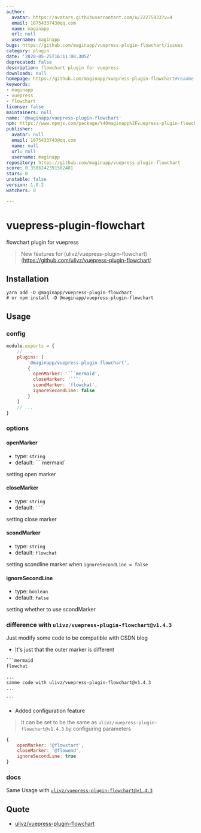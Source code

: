 ```yaml
---
author:
  avatar: https://avatars.githubusercontent.com/u/22275933?v=4
  email: 1075433743@qq.com
  name: maginapp
  url: null
  username: maginapp
bugs: https://github.com/maginapp/vuepress-plugin-flowchart/issues
category: plugin
date: '2020-05-25T16:11:08.305Z'
deprecated: false
description: flowchart plugin for vuepress
downloads: null
homepage: https://github.com/maginapp/vuepress-plugin-flowchart#readme
keywords:
- maginapp
- vuepress
- flowchart
license: false
maintainers: null
name: '@maginapp/vuepress-plugin-flowchart'
npm: https://www.npmjs.com/package/%40maginapp%2Fvuepress-plugin-flowchart
publisher:
  avatar: null
  email: 1075433743@qq.com
  name: null
  url: null
  username: maginapp
repository: https://github.com/maginapp/vuepress-plugin-flowchart
score: 0.3586242391562481
stars: 0
unstable: false
version: 1.0.2
watchers: 0

---
```


# vuepress-plugin-flowchart
flowchart plugin for vuepress

> New features for (ulivz/vuepress-plugin-flowchart)(https://github.com/ulivz/vuepress-plugin-flowchart)

## Installation

```shell
yarn add -D @maginapp/vuepress-plugin-flowchart
# or npm install -D @maginapp/vuepress-plugin-flowchart
```

## Usage

### config

```js
module.exports = {
    // ...
    plugins: [
        '@maginapp/vuepress-plugin-flowchart',
        {
          openMarker: '```mermaid',
          closeMarker: '```',
          scondMarker: 'flowchat',
          ignoreSecondLine: false
        }
    ]
    // ...
}
```

### options

#### openMarker

* type: `string`
* default: ````mermaid`

setting open marker

#### closeMarker

* type: `string`
* default: ` ``` `

setting close marker

#### scondMarker

* type: `string`
* default: `flowchat`

setting scondline marker when `ignoreSecondLine = false`

#### ignoreSecondLine

* type: `boolean`
* default: `false`

setting whether to use scondMarker

### difference with `ulivz/vuepress-plugin-flowchart@v1.4.3`

Just modify some code to be compatible with CSDN blog

* It's just that the outer marker is different


```md
​```mermaid
flowchat

...
sanme code with ulivz/vuepress-plugin-flowchart@v1.4.3
...

​```
```

* Added configuration feature

> It can be set to be the same as `ulivz/vuepress-plugin-flowchart@v1.4.3` by configuring parameters

```js
{
    openMarker: '@flowstart',
    closeMarker: '@flowend',
    ignoreSecondLine: true
}
```


### docs

Same Usage with [`ulivz/vuepress-plugin-flowchart@v1.4.3`](https://flowchart.vuepress.ulivz.com/)

## Quote

* [ulivz/vuepress-plugin-flowchart](https://github.com/ulivz/vuepress-plugin-flowchart)

